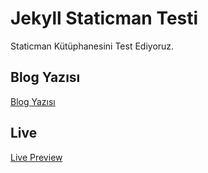 # Jekyll Staticman Testi

Staticman Kütüphanesini Test Ediyoruz.

## Blog Yazısı

[Blog Yazısı](https://yuceltoluyag.github.io/jekyll-staticman-eklentisi/)

## Live

[Live Preview](https://yuceltoluyag.github.io/jekyll-staticman/)
